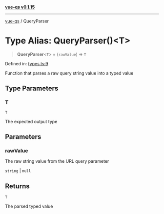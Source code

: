[**vue-qs v0.1.15**](../README.md)

***

[vue-qs](../README.md) / QueryParser

# Type Alias: QueryParser()\<T\>

> **QueryParser**\<`T`\> = (`rawValue`) => `T`

Defined in: [types.ts:9](https://github.com/iamsomraj/vue-qs/blob/479c0d0dd04c282413431d3d2112e6dc9639b922/src/types.ts#L9)

Function that parses a raw query string value into a typed value

## Type Parameters

### T

`T`

The expected output type

## Parameters

### rawValue

The raw string value from the URL query parameter

`string` | `null`

## Returns

`T`

The parsed typed value
